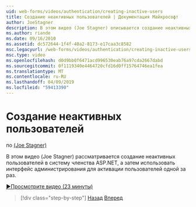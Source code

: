 ```yaml
---
uid: web-forms/videos/authentication/creating-inactive-users
title: Создание неактивных пользователей | Документация Майкрософт
author: JoeStagner
description: В этом видео (Joe Stagner) описывается создание неактивных пользователей в систему членства ASP.NET и затем с помощью интерфейса администрирования для активации пользователям единое...
ms.author: riande
ms.date: 09/16/2010
ms.assetid: dc572644-1f4f-40a2-8173-e17caa3c8582
msc.legacyurl: /web-forms/videos/authentication/creating-inactive-users
msc.type: video
ms.openlocfilehash: d0d9bb0f6471acd996530eab76a97cda2667dabd
ms.sourcegitcommit: 0f1119340e4464720cfd16d0ff15764746ea1fea
ms.translationtype: MT
ms.contentlocale: ru-RU
ms.lasthandoff: 04/09/2019
ms.locfileid: "59413390"
---
```

# <a name="creating-inactive-users"></a>Создание неактивных пользователей

по [(Joe Stagner)](https://github.com/JoeStagner)

В этом видео (Joe Stagner) рассматривается создание неактивных пользователей в систему членства ASP.NET, а затем использовать интерфейс администрирования для активации пользователей одной за раз.

[&#9654;Просмотрите видео (23 минуты)](https://channel9.msdn.com/Blogs/ASP-NET-Site-Videos/creating-inactive-users)

> [!div class="step-by-step"]
> [Назад](simple-web-service-authentication.md)
> [Вперед](sql-injection-defense.md)
